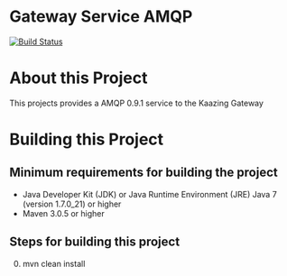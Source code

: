 # Gateway Service AMQP

[![Build Status][build-status-image]][build-status]

[build-status-image]: https://travis-ci.org/kaazing/gateway.service.amqp-1.svg?branch=develop
[build-status]: https://travis-ci.org/kaazing/gateway.service.amqp-1

# About this Project

This projects provides a AMQP 0.9.1 service to the Kaazing Gateway 

# Building this Project

## Minimum requirements for building the project
* Java Developer Kit (JDK) or Java Runtime Environment (JRE) Java 7 (version 1.7.0_21) or higher
* Maven 3.0.5 or higher

## Steps for building this project
0. mvn clean install
